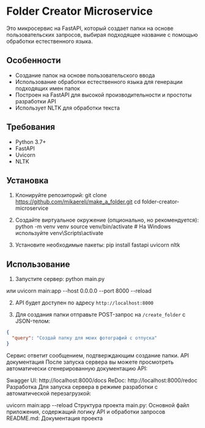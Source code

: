# Folder Creator Microservice

Это микросервис на FastAPI, который создает папки на основе пользовательских запросов, выбирая подходящее название с помощью обработки естественного языка.

## Особенности

- Создание папок на основе пользовательского ввода
- Использование обработки естественного языка для генерации подходящих имен папок
- Построен на FastAPI для высокой производительности и простоты разработки API
- Использует NLTK для обработки текста

## Требования

- Python 3.7+
- FastAPI
- Uvicorn
- NLTK

## Установка

1. Клонируйте репозиторий:
git clone https://github.com/mikaereli/make_a_folder.git
cd folder-creator-microservice



2. Создайте виртуальное окружение (опционально, но рекомендуется):
python -m venv venv
source venv/bin/activate # На Windows используйте venv\Scripts\activate



3. Установите необходимые пакеты:
pip install fastapi uvicorn nltk



## Использование

1. Запустите сервер:
python main.py


или
uvicorn main:app --host 0.0.0.0 --port 8000 --reload



2. API будет доступен по адресу `http://localhost:8000`

3. Для создания папки отправьте POST-запрос на `/create_folder` с JSON-телом:

```json
{
  "query": "Создай папку для моих фотографий с отпуска"
}
```

Сервис ответит сообщением, подтверждающим создание папки.
API документация
После запуска сервера вы можете просмотреть автоматически сгенерированную документацию API:

Swagger UI: http://localhost:8000/docs
ReDoc: http://localhost:8000/redoc
Разработка
Для запуска сервера в режиме разработки с автоматической перезагрузкой:


uvicorn main:app --reload
Структура проекта
main.py: Основной файл приложения, содержащий логику API и обработки запросов
README.md: Документация проекта
